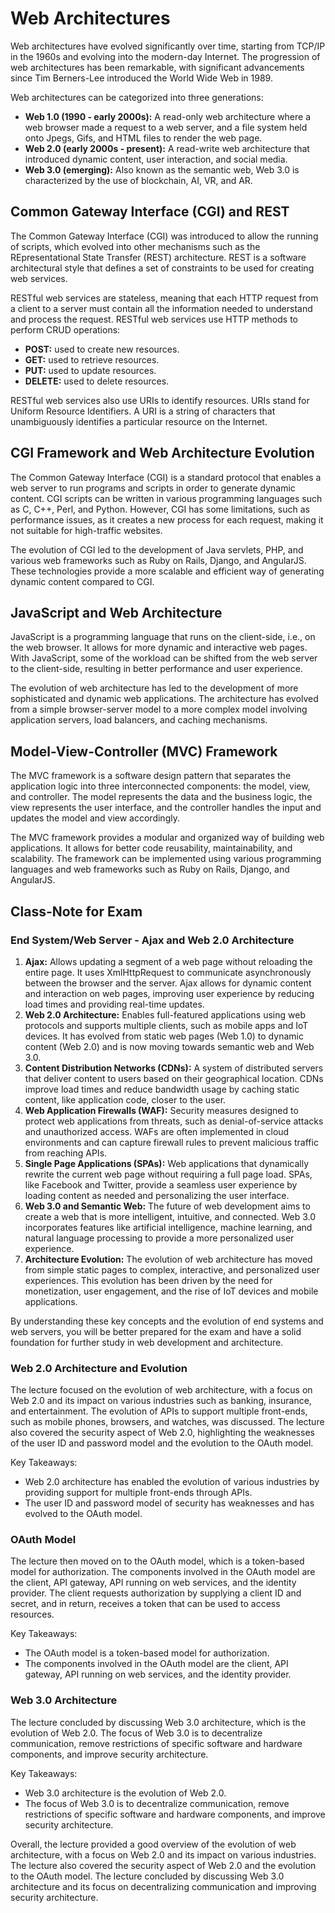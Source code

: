 Web Architectures
===============

Web architectures have evolved significantly over time, starting from TCP/IP in the 1960s and evolving into the modern-day Internet. The progression of web architectures has been remarkable, with significant advancements since Tim Berners-Lee introduced the World Wide Web in 1989.

Web architectures can be categorized into three generations:

- **Web 1.0 (1990 - early 2000s):** A read-only web architecture where a web browser made a request to a web server, and a file system held onto Jpegs, Gifs, and HTML files to render the web page.
- **Web 2.0 (early 2000s - present):** A read-write web architecture that introduced dynamic content, user interaction, and social media.
- **Web 3.0 (emerging):** Also known as the semantic web, Web 3.0 is characterized by the use of blockchain, AI, VR, and AR.

Common Gateway Interface (CGI) and REST
-------------------------------------

The Common Gateway Interface (CGI) was introduced to allow the running of scripts, which evolved into other mechanisms such as the REpresentational State Transfer (REST) architecture. REST is a software architectural style that defines a set of constraints to be used for creating web services.

RESTful web services are stateless, meaning that each HTTP request from a client to a server must contain all the information needed to understand and process the request. RESTful web services use HTTP methods to perform CRUD operations:

- **POST:** used to create new resources.
- **GET:** used to retrieve resources.
- **PUT:** used to update resources.
- **DELETE:** used to delete resources.

RESTful web services also use URIs to identify resources. URIs stand for Uniform Resource Identifiers. A URI is a string of characters that unambiguously identifies a particular resource on the Internet.

CGI Framework and Web Architecture Evolution
--------------------------------------------

The Common Gateway Interface (CGI) is a standard protocol that enables a web server to run programs and scripts in order to generate dynamic content. CGI scripts can be written in various programming languages such as C, C++, Perl, and Python. However, CGI has some limitations, such as performance issues, as it creates a new process for each request, making it not suitable for high-traffic websites.

The evolution of CGI led to the development of Java servlets, PHP, and various web frameworks such as Ruby on Rails, Django, and AngularJS. These technologies provide a more scalable and efficient way of generating dynamic content compared to CGI.

JavaScript and Web Architecture
------------------------------

JavaScript is a programming language that runs on the client-side, i.e., on the web browser. It allows for more dynamic and interactive web pages. With JavaScript, some of the workload can be shifted from the web server to the client-side, resulting in better performance and user experience.

The evolution of web architecture has led to the development of more sophisticated and dynamic web applications. The architecture has evolved from a simple browser-server model to a more complex model involving application servers, load balancers, and caching mechanisms.

Model-View-Controller (MVC) Framework
------------------------------------

The MVC framework is a software design pattern that separates the application logic into three interconnected components: the model, view, and controller. The model represents the data and the business logic, the view represents the user interface, and the controller handles the input and updates the model and view accordingly.

The MVC framework provides a modular and organized way of building web applications. It allows for better code reusability, maintainability, and scalability. The framework can be implemented using various programming languages and web frameworks such as Ruby on Rails, Django, and AngularJS.

Class-Note for Exam
------------------

### End System/Web Server - Ajax and Web 2.0 Architecture

1. **Ajax:** Allows updating a segment of a web page without reloading the entire page. It uses XmlHttpRequest to communicate asynchronously between the browser and the server. Ajax allows for dynamic content and interaction on web pages, improving user experience by reducing load times and providing real-time updates.
2. **Web 2.0 Architecture:** Enables full-featured applications using web protocols and supports multiple clients, such as mobile apps and IoT devices. It has evolved from static web pages (Web 1.0) to dynamic content (Web 2.0) and is now moving towards semantic web and Web 3.0.
3. **Content Distribution Networks (CDNs):** A system of distributed servers that deliver content to users based on their geographical location. CDNs improve load times and reduce bandwidth usage by caching static content, like application code, closer to the user.
4. **Web Application Firewalls (WAF):** Security measures designed to protect web applications from threats, such as denial-of-service attacks and unauthorized access. WAFs are often implemented in cloud environments and can capture firewall rules to prevent malicious traffic from reaching APIs.
5. **Single Page Applications (SPAs):** Web applications that dynamically rewrite the current web page without requiring a full page load. SPAs, like Facebook and Twitter, provide a seamless user experience by loading content as needed and personalizing the user interface.
6. **Web 3.0 and Semantic Web:** The future of web development aims to create a web that is more intelligent, intuitive, and connected. Web 3.0 incorporates features like artificial intelligence, machine learning, and natural language processing to provide a more personalized user experience.
7. **Architecture Evolution:** The evolution of web architecture has moved from simple static pages to complex, interactive, and personalized user experiences. This evolution has been driven by the need for monetization, user engagement, and the rise of IoT devices and mobile applications.

By understanding these key concepts and the evolution of end systems and web servers, you will be better prepared for the exam and have a solid foundation for further study in web development and architecture.

### Web 2.0 Architecture and Evolution

The lecture focused on the evolution of web architecture, with a focus on Web 2.0 and its impact on various industries such as banking, insurance, and entertainment. The evolution of APIs to support multiple front-ends, such as mobile phones, browsers, and watches, was discussed. The lecture also covered the security aspect of Web 2.0, highlighting the weaknesses of the user ID and password model and the evolution to the OAuth model.

Key Takeaways:

- Web 2.0 architecture has enabled the evolution of various industries by providing support for multiple front-ends through APIs.
- The user ID and password model of security has weaknesses and has evolved to the OAuth model.

### OAuth Model

The lecture then moved on to the OAuth model, which is a token-based model for authorization. The components involved in the OAuth model are the client, API gateway, API running on web services, and the identity provider. The client requests authorization by supplying a client ID and secret, and in return, receives a token that can be used to access resources.

Key Takeaways:

- The OAuth model is a token-based model for authorization.
- The components involved in the OAuth model are the client, API gateway, API running on web services, and the identity provider.

### Web 3.0 Architecture

The lecture concluded by discussing Web 3.0 architecture, which is the evolution of Web 2.0. The focus of Web 3.0 is to decentralize communication, remove restrictions of specific software and hardware components, and improve security architecture.

Key Takeaways:

- Web 3.0 architecture is the evolution of Web 2.0.
- The focus of Web 3.0 is to decentralize communication, remove restrictions of specific software and hardware components, and improve security architecture.

Overall, the lecture provided a good overview of the evolution of web architecture, with a focus on Web 2.0 and its impact on various industries. The lecture also covered the security aspect of Web 2.0 and the evolution to the OAuth model. The lecture concluded by discussing Web 3.0 architecture and its focus on decentralizing communication and improving security architecture.